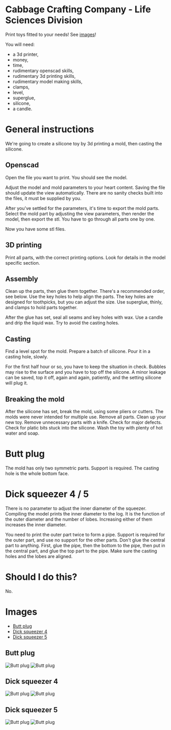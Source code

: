 # Cabbage Crafting Company - Life Sciences Division

Print toys fitted to your needs! See [images](#images)!

You will need:
 - a 3d printer,
 - money,
 - time,
 - rudimentary openscad skills,
 - rudimentary 3d printing skills,
 - rudimentary model making skills,
 - clamps,
 - level,
 - superglue,
 - silicone,
 - a candle.

# General instructions

We're going to create a silicone toy by 3d printing a mold, then casting the silicone.

## Openscad

Open the file you want to print. You should see the model.

Adjust the model and mold parameters to your heart content.
Saving the file should update the view automatically.
There are no sanity checks built into the files, it must be supplied by you.

After you've settled for the parameters, it's time to export the mold parts.
Select the mold part by adjusting the view parameters, then render the model, then export the stl.
You have to go through all parts one by one.

Now you have some stl files.

## 3D printing

Print all parts, with the correct printing options. Look for details in the model specific section.

## Assembly

Clean up the parts, then glue them together.
There's a recommended order, see below.
Use the key holes to help align the parts.
The key holes are designed for toothpicks, but you can adjust the size.
Use superglue, thinly, and clamps to hold parts together.

After the glue has set, seal all seams and key holes with wax.
Use a candle and drip the liquid wax.
Try to avoid the casting holes.

## Casting

Find a level spot for the mold.
Prepare a batch of silicone.
Pour it in a casting hole, slowly.

For the first half hour or so, you have to keep the situation in check.
Bubbles may rise to the surface and you have to top off the silicone.
A minor leakage can be saved, top it off, again and again, patiently, and the setting silicone will plug it.

## Breaking the mold

After the silicone has set, break the mold, using some pliers or cutters.
The molds were never intended for multiple use.
Remove all parts.
Clean up your new toy.
Remove unnecessary parts with a knife.
Check for major defects.
Check for platic bits stuck into the silicone.
Wash the toy with plenty of hot water and soap.

# Butt plug

The mold has only two symmetric parts.
Support is required.
The casting hole is the whole bottom face.

# Dick squeezer 4 / 5

There is no parameter to adjust the inner diameter of the squeezer.
Compiling the model prints the inner diameter to the log.
It is the function of the outer diameter and the number of lobes.
Increasing either of them increases the inner diameter.

You need to print the outer part twice to form a pipe.
Support is required for the outer part, and use no support for the other parts.
Don't glue the central part to anything.
First, glue the pipe, then the bottom to the pipe, then put in the central part, and glue the top part to the pipe.
Make sure the casting holes and the lobes are aligned.

# Should I do this?

No.

# Images

- [Butt plug](#butt-plug-1)
- [Dick squeezer 4](#dick-squeezer-4)
- [Dick squeezer 5](#dick-squeezer-5)

## Butt plug

![Butt plug](/images/butt-plug.png)
![Butt plug](/images/butt-plug-mold.png)

## Dick squeezer 4

![Butt plug](/images/dick-squeezer-4-cross-section.png)
![Butt plug](/images/dick-squeezer-4-mold-cross-section.png)

## Dick squeezer 5

![Butt plug](/images/dick-squeezer-5-cross-section.png)
![Butt plug](/images/dick-squeezer-5-mold-cross-section.png)
